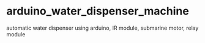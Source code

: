 # arduino_water_dispenser_machine
automatic water dispenser using arduino, IR module, submarine motor, relay module
